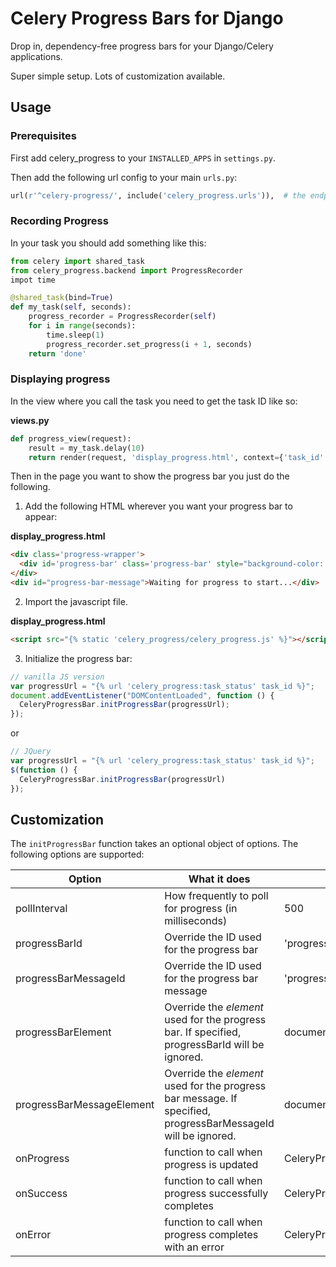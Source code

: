 # Celery Progress Bars for Django

Drop in, dependency-free progress bars for your Django/Celery applications.

Super simple setup. Lots of customization available.

## Usage

### Prerequisites

First add celery_progress to your `INSTALLED_APPS` in `settings.py`.

Then add the following url config to your main `urls.py`:

```python
url(r'^celery-progress/', include('celery_progress.urls')),  # the endpoint is configurable
```

### Recording Progress

In your task you should add something like this:

```python
from celery import shared_task
from celery_progress.backend import ProgressRecorder
impot time

@shared_task(bind=True)
def my_task(self, seconds):
    progress_recorder = ProgressRecorder(self)
    for i in range(seconds):
        time.sleep(1)
        progress_recorder.set_progress(i + 1, seconds)
    return 'done'
```

### Displaying progress

In the view where you call the task you need to get the task ID like so:

**views.py**
```python
def progress_view(request):
    result = my_task.delay(10)
    return render(request, 'display_progress.html', context={'task_id': result.task_id})
```

Then in the page you want to show the progress bar you just do the following.

1. Add the following HTML wherever you want your progress bar to appear:

**display_progress.html**
```html
<div class='progress-wrapper'>
  <div id='progress-bar' class='progress-bar' style="background-color: #68a9ef; width: 0%;">&nbsp;</div>
</div>
<div id="progress-bar-message">Waiting for progress to start...</div>
```

2. Import the javascript file.

**display_progress.html**
```html
<script src="{% static 'celery_progress/celery_progress.js' %}"></script>
```

3. Initialize the progress bar:

```javascript
// vanilla JS version
var progressUrl = "{% url 'celery_progress:task_status' task_id %}";
document.addEventListener("DOMContentLoaded", function () {
  CeleryProgressBar.initProgressBar(progressUrl);
});
```

or

```javascript
// JQuery
var progressUrl = "{% url 'celery_progress:task_status' task_id %}";
$(function () {
  CeleryProgressBar.initProgressBar(progressUrl)
});
```

## Customization

The `initProgressBar` function takes an optional object of options. The following options are supported:

| Option | What it does | Default Value |
|--------|--------------|---------------|
| pollInterval | How frequently to poll for progress (in milliseconds) | 500 |
| progressBarId | Override the ID used for the progress bar | 'progress-bar' |
| progressBarMessageId | Override the ID used for the progress bar message | 'progress-bar-message' |
| progressBarElement | Override the *element* used for the progress bar. If specified, progressBarId will be ignored. | document.getElementById(progressBarId) |
| progressBarMessageElement | Override the *element* used for the progress bar message. If specified, progressBarMessageId will be ignored. | document.getElementById(progressBarMessageId) |
| onProgress | function to call when progress is updated | CeleryProgressBar.onProgressDefault |
| onSuccess | function to call when progress successfully completes | CeleryProgressBar.onSuccessDefault |
| onError | function to call when progress completes with an error | CeleryProgressBar.onErrorDefault |
